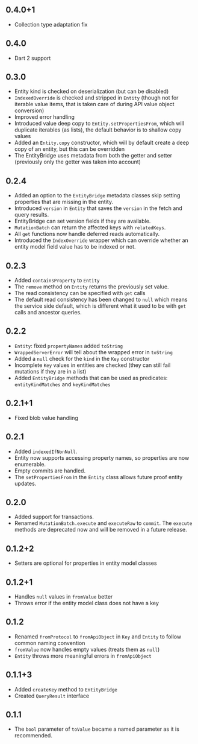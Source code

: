 ## 0.4.0+1

* Collection type adaptation fix

## 0.4.0

* Dart 2 support

## 0.3.0

* Entity kind is checked on deserialization (but can be disabled)
* `IndexedOverride` is checked and stripped in `Entity` (though not for iterable value items, that
  is taken care of during API value object conversion)
* Improved error handling
* Introduced value deep copy to `Entity.setPropertiesFrom`, which will duplicate iterables (as lists),
  the default behavior is to shallow copy values
* Added an `Entity.copy` constructor, which will by default create a deep copy of an entity, but this
  can be overridden
* The EntityBridge uses metadata from both the getter and setter (previously only the getter was taken
  into account)

## 0.2.4

* Added an option to the `EntityBridge` metadata classes skip setting properties that
  are missing in the entity.
* Introduced `version` in `Entity` that saves the `version` in the fetch and query
  results.
* EntityBridge can set version fields if they are available.
* `MutationBatch` can return the affected keys with `relatedKeys`.
* All `get` functions now handle deferred reads automatically.
* Introduced the `IndexOverride` wrapper which can override whether an entity model
  field value has to be indexed or not.

## 0.2.3

* Added `containsProperty` to `Entity`
* The `remove` method on `Entity` returns the previously set value.
* The read consistency can be specified with `get` calls
* The default read consistency has been changed to `null` which means the service side
  default, which is different what it used to be with `get` calls and ancestor queries.

## 0.2.2

* `Entity`: fixed `propertyNames` added `toString`
* `WrappedServerError` will tell about the wrapped error in `toString`
* Added a `null` check for the `kind` in the `Key` constructor
* Incomplete `Key` values in entities are checked (they can still fail mutations if they are in a list)
* Added `EntityBridge` methods that can be used as predicates: `entityKindMatches` and `keyKindMatches`

## 0.2.1+1

* Fixed blob value handling

## 0.2.1

* Added `indexedIfNonNull`.
* Entity now supports accessing property names, so properties are now enumerable.
* Empty commits are handled.
* The `setPropertiesFrom` in the `Entity` class allows future proof entity updates.

## 0.2.0

* Added support for transactions.
* Renamed `MutationBatch.execute` and `executeRaw` to `commit`.
  The `execute` methods are deprecated now and will be removed in a future release.

## 0.1.2+2

* Setters are optional for properties in entity model classes

## 0.1.2+1

* Handles `null` values in `fromValue` better
* Throws error if the entity model class does not have a key

## 0.1.2

* Renamed `fromProtocol` to `fromApiObject` in `Key` and `Entity` to follow
  common naming convention
* `fromValue` now handles empty values (treats them as `null`)
* `Entity` throws more meaningful errors in `fromApiObject`

## 0.1.1+3

* Added `createKey` method to `EntityBridge`
* Created `QueryResult` interface

## 0.1.1

* The `bool` parameter of `toValue` became a named parameter as it is recommended.
